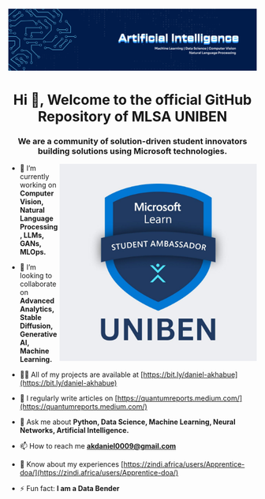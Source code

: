 [![MasterHead](https://github.com/Apprentice-doa/Apprentice-doa/blob/main/Daniel%20Coverphoto%20linkedin.png)](https://bit.ly/daniel-akhabue)
<h1 align="center">Hi 👋, Welcome to the official GitHub Repository of MLSA UNIBEN </h1>
<h3 align="center">We are a community of solution-driven student innovators building solutions using Microsoft technologies.</h3>

<p> <img align="right" alt="Coding" width="400" src="https://github.com/mlsauniben/mlsauniben/blob/main/mlsa%20uniben2.jpg"> </p>

- 🔭 I’m currently working on **Computer Vision, Natural Language Processing, LLMs, GANs, MLOps.** 

- 👯 I’m looking to collaborate on **Advanced Analytics, Stable Diffusion, Generative AI, Machine Learning.**

- 👨‍💻 All of my projects are available at [https://bit.ly/daniel-akhabue](https://bit.ly/daniel-akhabue)

- 📝 I regularly write articles on [https://quantumreports.medium.com/](https://quantumreports.medium.com/)

- 💬 Ask me about **Python, Data Science, Machine Learning, Neural Networks, Artificial Intelligence.**

- 📫 How to reach me **akdaniel0009@gmail.com**

- 📄 Know about my experiences [https://zindi.africa/users/Apprentice-doa/](https://zindi.africa/users/Apprentice-doa/)

- ⚡ Fun fact: **I am a Data Bender**
